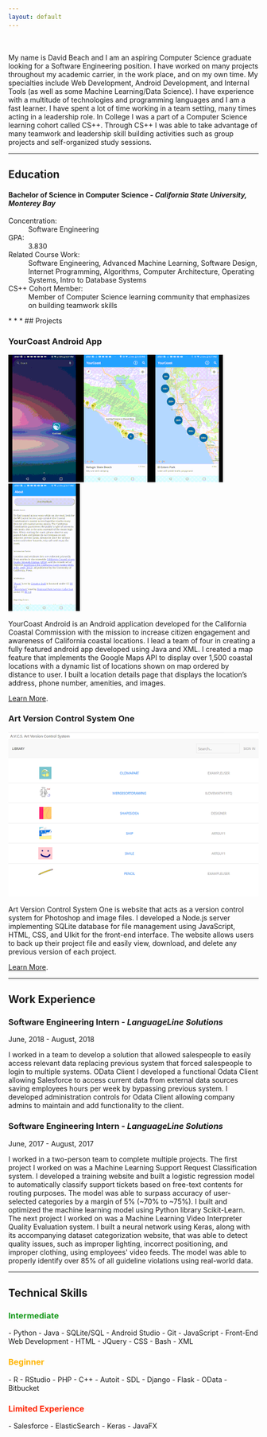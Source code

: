 ```yaml
---
layout: default
---
```


<br/><br/>
My name is David Beach and I am an aspiring Computer Science graduate looking for a Software Engineering position. I have worked on many projects throughout my academic carrier, in the work place, and on my own time. My specialties include Web Development, Android Development, and Internal Tools (as well as some Machine Learning/Data Science). I have experience with a multitude of technologies and programming languages and I am a fast learner. I have spent a lot of time working in a team setting, many times acting in a leadership role. In College I was a part of a Computer Science learning cohort called CS++. Through CS++ I was able to take advantage of many teamwork and leadership skill building activities such as group projects and self-organized study sessions.  
* * *
## Education

#### **Bachelor of Science in Computer Science** - _California State University, Monterey Bay_
<dl>
<dt>Concentration:</dt>
<dd>Software Engineering</dd>
<dt>GPA:</dt>
<dd>3.830</dd>
<dt>Related Course Work:</dt>
<dd>Software Engineering, Advanced Machine Learning, Software Design, Internet Programming, Algorithms, Computer Architecture, Operating Systems, Intro to Database Systems   </dd>
<dt>CS++ Cohort Member:</dt>
<dd>Member of Computer Science learning community that emphasizes on building teamwork skills</dd>
</dl>
* * *
## Projects


### YourCoast Android App

![Octocat](assets/img/screencap.gif)![Octocat](assets/img/screencap2.gif)![Octocat](assets/img/screencap3.gif)![Octocat](assets/img/screencap4.gif)

YourCoast Android is an Android application developed for the California Coastal Commission with the mission to increase citizen engagement and awareness of California coastal locations. I lead a team of four in creating a fully featured android app developed using Java and XML. I created a map feature that implements the Google Maps API to display over 1,500 coastal locations with a dynamic list of locations shown on map ordered by distance to user. I built a location details page that displays the location’s address, phone number, amenities, and images.

[Learn More](https://github.com/DavidCBeach/YourCoastAndroid).

### Art Version Control System One

![Octocat](assets/img/Screenshot1.png)

Art Version Control System One is website that acts as a version control system for Photoshop and image files. I developed a Node.js server implementing SQLite database for file management using JavaScript, HTML, CSS, and UIkit for the front-end interface. The website allows users to back up their project file and easily view, download, and delete any previous version of each project.

[Learn More](https://github.com/DavidCBeach/Art-Version-Control-System-One).
* * *
## Work Experience

### **Software Engineering Intern** - _LanguageLine Solutions_
June, 2018 - August, 2018

I worked in a team to develop a solution that allowed salespeople to easily access relevant data replacing previous system that forced salespeople to login to multiple systems. OData Client I developed a functional Odata Client allowing Salesforce to access current data from external data sources saving employees hours per week by bypassing previous system. I developed administration controls for Odata Client allowing company admins to maintain and add functionality to the client.

### **Software Engineering Intern** - _LanguageLine Solutions_
June, 2017 - August, 2017

I worked in a two-person team to complete multiple projects. The first project I worked on was a Machine Learning Support Request Classification system. I developed a training website and built a logistic regression model to automatically classify support tickets based on free-text contents for routing purposes. The model was able to surpass accuracy of user-selected categories by a margin of 5% (~70% to ~75%). I built and optimized the machine learning model using Python library Scikit-Learn. The next project I worked on was a Machine Learning Video Interpreter Quality Evaluation system.  I built a neural network using Keras, along with its accompanying dataset categorization website, that was able to detect quality issues, such as improper lighting, incorrect positioning, and improper clothing, using employees' video feeds. The model was able to properly identify over 85% of all guideline violations using real-world data.

* * *
## Technical Skills

<h3 style="color:#16991c">Intermediate</h3>
- Python
- Java
- SQLite/SQL
- Android Studio
- Git
- JavaScript
- Front-End Web Development
  - HTML
  - JQuery
  - CSS
- Bash
- XML
<h3 style="color:#ffb400">Beginner</h3>
- R
  - RStudio
- PHP
- C++
- Autoit
- SDL
- Django
- Flask
- OData
- Bitbucket
<h3 style="color:#ff2502">Limited Experience</h3>
- Salesforce
- ElasticSearch
- Keras
- JavaFX
